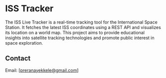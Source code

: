# ISS Tracker 
The ISS Live Tracker is a real-time tracking tool for the International Space Station. It fetches the latest ISS coordinates using a REST API and visualizes its location on a world map. This project aims to provide educational insights into satellite tracking technologies and promote public interest in space exploration.

## Contact
Email: [preranayekkele@gmail.com]

